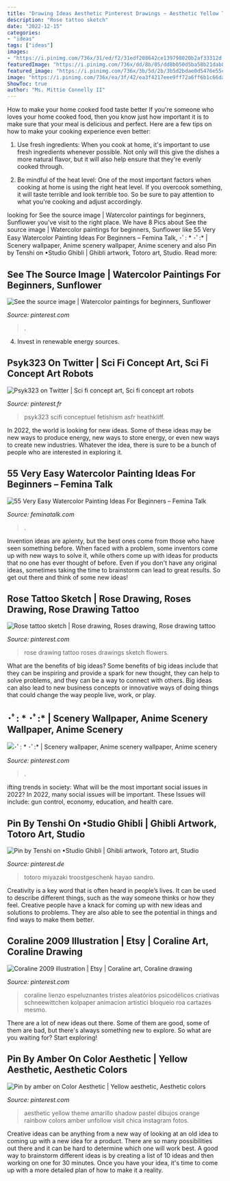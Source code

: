 ```yaml
---
title: "Drawing Ideas Aesthetic Pinterest Drawings ~ Aesthetic Yellow Theme Amarillo Shadow Pastel Dibujos Orange Rainbow Colors Amber Unfollow Visit Chica Instagram Fotos"
description: "Rose tattoo sketch"
date: "2022-12-15"
categories:
- "ideas"
tags: ["ideas"]
images:
- "https://i.pinimg.com/736x/31/ed/f2/31edf208642ce139798020b2af33312d.jpg"
featuredImage: "https://i.pinimg.com/736x/dd/8b/05/dd8b050d5ba58b21dab8c39471a34f6f.jpg"
featured_image: "https://i.pinimg.com/736x/3b/5d/2b/3b5d2bdae0d5476e55cbca7c2a75e294.jpg"
image: "https://i.pinimg.com/736x/ea/3f/42/ea3f4217eee9ff72a6ff6b1c66da35e9.jpg"
ShowToc: true
author: "Ms. Mittie Connelly II"
---
```



How to make your home cooked food taste better
If you're someone who loves your home cooked food, then you know just how important it is to make sure that your meal is delicious and perfect. Here are a few tips on how to make your cooking experience even better: 
1. Use fresh ingredients: When you cook at home, it's important to use fresh ingredients whenever possible. Not only will this give the dishes a more natural flavor, but it will also help ensure that they're evenly cooked through.

2. Be mindful of the heat level: One of the most important factors when cooking at home is using the right heat level. If you overcook something, it will taste terrible and look terrible too. So be sure to pay attention to what you're cooking and adjust accordingly.


	

		
looking for See the source image | Watercolor paintings for beginners, Sunflower you've visit to the right place. We have 8 Pics about See the source image | Watercolor paintings for beginners, Sunflower like 55 Very Easy Watercolor Painting Ideas For Beginners – Femina Talk, ･ﾟ: * ･ﾟ:* | Scenery wallpaper, Anime scenery wallpaper, Anime scenery and also Pin by Tenshi on •Studio Ghibli | Ghibli artwork, Totoro art, Studio. Read more:
		
    
## See The Source Image | Watercolor Paintings For Beginners, Sunflower

<img loading=lazy src="https://i.pinimg.com/736x/31/ed/f2/31edf208642ce139798020b2af33312d.jpg" onerror="this.onerror=null;this.src='https://tse1.mm.bing.net/th?id=OIP.XHKQ6TMfAawWHda7uINviQHaKS&amp;pid=15.1';" alt="See the source image | Watercolor paintings for beginners, Sunflower">

_Source: pinterest.com_

>. 

	

4. Invest in renewable energy sources. 

    
## Psyk323 On Twitter | Sci Fi Concept Art, Sci Fi Concept Art Robots

<img loading=lazy src="https://i.pinimg.com/736x/ab/b2/31/abb2313e1f0e8c7e247cce754f0ac0bc.jpg" onerror="this.onerror=null;this.src='https://tse1.mm.bing.net/th?id=OIP.BBGACwiLW6B-pu864pVreAHaMA&amp;pid=15.1';" alt="Psyk323 on Twitter | Sci fi concept art, Sci fi concept art robots">

_Source: pinterest.fr_

>psyk323 scifi conceptuel fetishism asfr heathkliff. 

	

In 2022, the world is looking for new ideas. Some of these ideas may be new ways to produce energy, new ways to store energy, or even new ways to create new industries. Whatever the idea, there is sure to be a bunch of people who are interested in exploring it.

    
## 55 Very Easy Watercolor Painting Ideas For Beginners – Femina Talk

<img loading=lazy src="https://www.feminatalk.com/wp-content/uploads/2018/08/Very-Easy-Watercolor-Painting-Ideas-for-beginners00002.jpg" onerror="this.onerror=null;this.src='https://tse4.mm.bing.net/th?id=OIP.ohjgvPs_VJfWpOy9Ot9rdAHaLH&amp;pid=15.1';" alt="55 Very Easy Watercolor Painting Ideas For Beginners – Femina Talk">

_Source: feminatalk.com_

>. 

	

Invention ideas are aplenty, but the best ones come from those who have seen something before. When faced with a problem, some inventors come up with new ways to solve it, while others come up with ideas for products that no one has ever thought of before. Even if you don't have any original ideas, sometimes taking the time to brainstorm can lead to great results. So get out there and think of some new ideas!

    
## Rose Tattoo Sketch | Rose Drawing, Roses Drawing, Rose Drawing Tattoo

<img loading=lazy src="https://i.pinimg.com/736x/d9/39/d8/d939d82deec674d53aa4c8d16774d572--rose-drawings-drawing-flowers.jpg" onerror="this.onerror=null;this.src='https://tse4.mm.bing.net/th?id=OIP.EAG29uFXgvhMkhNcc5qWJwHaJ6&amp;pid=15.1';" alt="Rose tattoo sketch | Rose drawing, Roses drawing, Rose drawing tattoo">

_Source: pinterest.com_

>rose drawing tattoo roses drawings sketch flowers. 

	

What are the benefits of big ideas?
Some benefits of big ideas include that they can be inspiring and provide a spark for new thought, they can help to solve problems, and they can be a way to connect with others. Big ideas can also lead to new business concepts or innovative ways of doing things that could change the way people live, work, or play.

    
## ･ﾟ: * ･ﾟ:* | Scenery Wallpaper, Anime Scenery Wallpaper, Anime Scenery

<img loading=lazy src="https://i.pinimg.com/736x/dd/8b/05/dd8b050d5ba58b21dab8c39471a34f6f.jpg" onerror="this.onerror=null;this.src='https://tse1.mm.bing.net/th?id=OIP.SSU7Rc8DHfzyJktBc8bjMgHaNL&amp;pid=15.1';" alt="･ﾟ: * ･ﾟ:* | Scenery wallpaper, Anime scenery wallpaper, Anime scenery">

_Source: pinterest.com_

>. 

	

ifting trends in society: What will be the most important social issues in 2022?
In 2022, many social issues will be important. These Issues will include: gun control, economy, education, and health care.

    
## Pin By Tenshi On •Studio Ghibli | Ghibli Artwork, Totoro Art, Studio

<img loading=lazy src="https://i.pinimg.com/736x/cb/99/7a/cb997a623c41e37a9f2ef922de74034a.jpg" onerror="this.onerror=null;this.src='https://tse3.mm.bing.net/th?id=OIP.ecjuvT1-Z1zSqsNMue1vewHaKk&amp;pid=15.1';" alt="Pin by Tenshi on •Studio Ghibli | Ghibli artwork, Totoro art, Studio">

_Source: pinterest.de_

>totoro miyazaki troostgeschenk hayao sandro. 

	

Creativity is a key word that is often heard in people’s lives. It can be used to describe different things, such as the way someone thinks or how they feel. Creative people have a knack for coming up with new ideas and solutions to problems. They are also able to see the potential in things and find ways to make them better.

    
## Coraline 2009 Illustration | Etsy | Coraline Art, Coraline Drawing

<img loading=lazy src="https://i.pinimg.com/736x/ea/3f/42/ea3f4217eee9ff72a6ff6b1c66da35e9.jpg" onerror="this.onerror=null;this.src='https://tse2.mm.bing.net/th?id=OIP.u8BrjdB5bm9sc6-W_UthuwHaNR&amp;pid=15.1';" alt="Coraline 2009 illustration | Etsy | Coraline art, Coraline drawing">

_Source: pinterest.com_

>coraline lienzo espeluznantes tristes aleatórios psicodélicos criativas schneewittchen kolpaper animacion artistici bloqueio roa cartazes mesmo. 

	

There are a lot of new ideas out there. Some of them are good, some of them are bad, but there's always something new to explore. So what are you waiting for? Start exploring!

    
## Pin By Amber On Color Aesthetic | Yellow Aesthetic, Aesthetic Colors

<img loading=lazy src="https://i.pinimg.com/736x/3b/5d/2b/3b5d2bdae0d5476e55cbca7c2a75e294.jpg" onerror="this.onerror=null;this.src='https://tse3.mm.bing.net/th?id=OIP.OUQNz0oIMRtt1GKuSEPIsQHaJ3&amp;pid=15.1';" alt="Pin by amber on Color Aesthetic | Yellow aesthetic, Aesthetic colors">

_Source: pinterest.com_

>aesthetic yellow theme amarillo shadow pastel dibujos orange rainbow colors amber unfollow visit chica instagram fotos. 

	

Creative ideas can be anything from a new way of looking at an old idea to coming up with a new idea for a product. There are so many possibilities out there and it can be hard to determine which one will work best. A good way to brainstorm different ideas is by creating a list of 10 ideas and then working on one for 30 minutes. Once you have your idea, it's time to come up with a more detailed plan of how to make it a reality.

